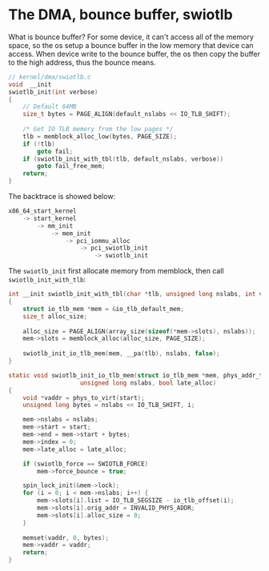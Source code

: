 # The DMA, bounce buffer, swiotlb

What is bounce buffer? For some device, it can't access all of the memory space, so the os setup a bounce buffer in the low memory that device can access. When device write to the bounce buffer, the os then copy the buffer to the high address, thus the bounce means.

```C
// kernel/dma/swiotlb.c
void  __init
swiotlb_init(int verbose)
{
    // Default 64MB
    size_t bytes = PAGE_ALIGN(default_nslabs << IO_TLB_SHIFT);
    
    /* Get IO TLB memory from the low pages */
	tlb = memblock_alloc_low(bytes, PAGE_SIZE);
	if (!tlb)
		goto fail;
	if (swiotlb_init_with_tbl(tlb, default_nslabs, verbose))
		goto fail_free_mem;
	return;
}
```

The backtrace is showed below:

```C
x86_64_start_kernel
    -> start_kernel
    	-> mm_init
    		-> mem_init
    			-> pci_iommu_alloc
    				-> pci_swiotlb_init
    					-> swiotlb_init
```

The `swiotlb_init` first allocate memory from memblock, then call `swiotlb_init_with_tlb`:

```C
int __init swiotlb_init_with_tbl(char *tlb, unsigned long nslabs, int verbose)
{
	struct io_tlb_mem *mem = &io_tlb_default_mem;
	size_t alloc_size;
    
    alloc_size = PAGE_ALIGN(array_size(sizeof(*mem->slots), nslabs));
	mem->slots = memblock_alloc(alloc_size, PAGE_SIZE);
    
    swiotlb_init_io_tlb_mem(mem, __pa(tlb), nslabs, false);
}

static void swiotlb_init_io_tlb_mem(struct io_tlb_mem *mem, phys_addr_t start,
				    unsigned long nslabs, bool late_alloc)
{
	void *vaddr = phys_to_virt(start);
	unsigned long bytes = nslabs << IO_TLB_SHIFT, i;

	mem->nslabs = nslabs;
	mem->start = start;
	mem->end = mem->start + bytes;
	mem->index = 0;
	mem->late_alloc = late_alloc;

	if (swiotlb_force == SWIOTLB_FORCE)
		mem->force_bounce = true;

	spin_lock_init(&mem->lock);
	for (i = 0; i < mem->nslabs; i++) {
		mem->slots[i].list = IO_TLB_SEGSIZE - io_tlb_offset(i);
		mem->slots[i].orig_addr = INVALID_PHYS_ADDR;
		mem->slots[i].alloc_size = 0;
	}
    
    memset(vaddr, 0, bytes);
	mem->vaddr = vaddr;
	return;
}
```



